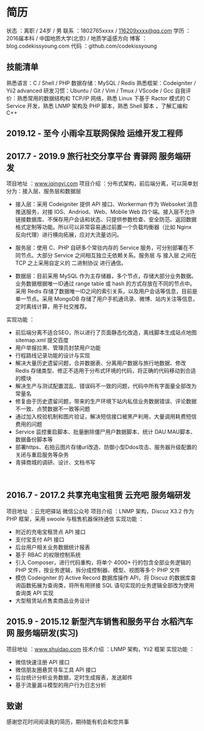 # 简历

状态 ：离职 / 24岁 / 男
联系 ：1802765xxxx / 116209xxxx@qq.com
学历 ：2016届本科 / 中国地质大学(北京) / 地质学遥感方向
博客 ：blog.codekissyoung.com
代码 ：github.com/codekissyoung

## 技能清单

熟悉语言：C / Shell / PHP
数据存储：MySQL / Redis
熟悉框架：Codeigniter / Yii2 advanced
研发习惯：Ubuntu / Git / Vim / Tmux / VScode / Gcc
自我评价：熟悉常用的数据结构和 TCP/IP 网络，熟悉 Linux 下基于 Ractor 模式的 C Service 开发，熟悉 LNMP 架构及 PHP 脚本，熟悉 Shell 脚本 ，了解汇编和 C++

## 2019.12 - 至今 小雨伞互联网保险 运维开发工程师

## 2017.7 - 2019.9 旅行社交分享平台 青驿网 服务端研发

项目地址 ：www.iqingyi.com
项目介绍 ：分布式架构，前后端分离，可以简单划分为：接入层、服务层和数据层

- 接入层：采用 Codeigniter 提供 API 接口、Workerman 作为 Websoket 消息推送服务，对接 IOS、Andriod、Web、Mobile Web 四个端。接入层不允许链接数据库、不保存用户会话和状态、只提供参数检查、安全防范、返回数据格式定制等功能。所以可以非常容易通过前置一个负载均衡器（比如 Nginx 反向代理）进行横向拓展，应对大流量访问。

- 服务层：使用 C、PHP 自研多个常驻内存的 Service 服务，可分别部署在不同节点。大部分 Service 之间相互独立无依赖关系。服务层 与 接入层 之间在 TCP 之上采用自定义的 二进制协议 进行通信。

- 数据层：目前采用 MySQL 作为主存储器，多个节点，存储大部分业务数据。业务数据根据唯一ID通过 range table 或 hash 的方式存放在不同的节点中。采用 Redis 存储了数据唯一ID之间的索引关系，以及用户会话等信息，目前是单一节点。采用 MongoDB 存储了用户手机通讯录、微博、站内关注等信息，定时离线计算，用于社交推荐。

实现功能 ：

- 前后端分离不适合SEO，所以进行了页面静态化改造，离线脚本生成站点地图 sitemap.xml 提交百度
- 用户举报拉黑、管理员封禁用户功能
- 行程路线记录功能的设计与实现
- 解决大量历史遗留问题，合并数据表、分离用户数据与旅行地数据、修改 Redis 存储类型、修正不适用于分布式环境的代码，将正确的代码移动到合适的模块
- 解决生产与测试配置混乱、错误码不一致的问题，代码中所有字面量全部改为常量名
- 修复由于历史遗留问题，带来的生产环境下站内私信业务数据错误、评论数据不一致、点赞数据不一致等问题
- 通过加入校验机制和图片验证，解决短信接口被黑产利用，大量调用耗费短信费用的问题
- Service 监控重启脚本、批量删除僵尸用户数据脚本、统计 DAU MAU脚本、数据备份脚本等
- 部署https、右拍云图片存储url改造、防御小型Ddos攻击、服务器升级配置的关闭与重启服务等杂务
- 青驿商城的调研、设计、文档书写

<br>

## 2016.7 - 2017.2 共享充电宝租赁 云充吧 服务端研发

项目地址 ：云充吧驿站 微信公众号
项目介绍 ：LNMP 架构，Discuz X3.2 作为 PHP 框架，采用 swoole 与租售机器保持通信
实现功能 ：

- 附近的充电宝租赁点 API 接口
- 支付宝支付 API 接口
- 后台用户相关业务数据统计报表
- 基于 RBAC 的权限控制系统
- 引入 Composer，进行代码重构，将单个 4000+ 行的包含全部业务逻辑的 PHP 文件，按业务逻辑，拆分成控制器、模型、视图等多个 PHP 文件
- 模仿 Codeigniter 的 Active Record 数据库操作 API，将 Discuz 的数据库查询函数拓展为查询类，将所有用拼接 SQL 语句实现的业务逻辑全部改为使用查询类 API 实现
- 大型租赁站点售卖商品业务设计

## 2015.9 - 2015.12 新型汽车销售和服务平台 水稻汽车网 服务端研发(实习)

项目地址 ：www.shuidao.com
技术介绍 ：LNMP 架构，Yii2 框架
实现功能 ：

- 微信快速注册 API 接口
- 微信朋友圈悬赏寻车工具 API 接口
- 后台统计分析业务数据，定时生成报表，发送邮件
- 基于流量漏斗模型的用户行为日志分析

## 致谢

感谢您花时间阅读我的简历，期待能有机会和您共事

